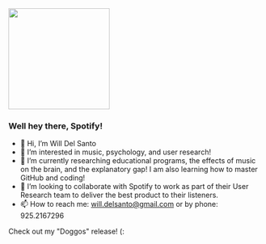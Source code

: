 <img src="https://user-images.githubusercontent.com/84453243/118831741-042f2f00-b88e-11eb-9825-7aac0ff87c1e.png" width="200" height="200">

### Well hey there, Spotify! 
- 👋 Hi, I’m Will Del Santo
- 👀 I’m interested in music, psychology, and user research!
- 🌱 I’m currently researching educational programs, the effects of music on the brain, and the explanatory gap! I am also learning how to master GitHub and coding!
- 🤞 I’m looking to collaborate with Spotify to work as part of their User Research team to deliver the best product to their listeners.
- 📫 How to reach me: will.delsanto@gmail.com or by phone: 925.2167296

Check out my "Doggos" release! (:



<!---
wdelsanto/wdelsanto is a ✨ special ✨ repository because its `README.md` (this file) appears on your GitHub profile.
You can click the Preview link to take a look at your changes.
--->
